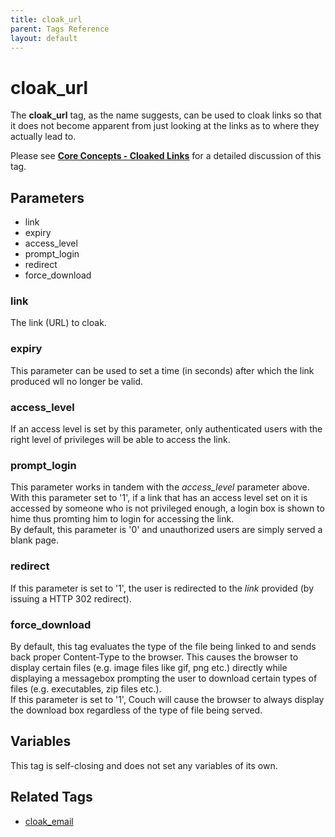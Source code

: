 ```yaml
---
title: cloak_url
parent: Tags Reference
layout: default
---
```


# cloak_url

The **cloak\_url** tag, as the name suggests, can be used to cloak links so that it does not become apparent from just looking at the links as to where they actually lead to.

Please see [**Core Concepts - Cloaked Links**](../../concepts/cloaked-links.html) for a detailed discussion of this tag.

## Parameters

*   link
*   expiry
*   access\_level
*   prompt\_login
*   redirect
*   force\_download

### link

The link (URL) to cloak.

### expiry

This parameter can be used to set a time (in seconds) after which the link produced wll no longer be valid.

### access_level

If an access level is set by this parameter, only authenticated users with the right level of privileges will be able to access the link.

### prompt_login

This parameter works in tandem with the *access\_level* parameter above. With this parameter set to '1', if a link that has an access level set on it is accessed by someone who is not privileged enough, a login box is shown to hime thus promting him to login for accessing the link.<br/>
By default, this parameter is '0' and unauthorized users are simply served a blank page.

### redirect

If this parameter is set to '1', the user is redirected to the _link_ provided (by issuing a HTTP 302 redirect).

### force_download

By default, this tag evaluates the type of the file being linked to and sends back proper Content-Type to the browser. This causes the browser to display certain files (e.g. image files like gif, png etc.) directly while displaying a messagebox prompting the user to download certain types of files (e.g. executables, zip files etc.).<br/>
If this parameter is set to '1', Couch will cause the browser to always display the download box regardless of the type of file being served.

## Variables

This tag is self-closing and does not set any variables of its own.

## Related Tags

*   [cloak\_email](../cloak_email.html)
